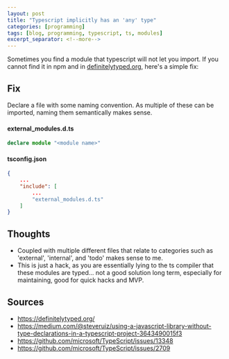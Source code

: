 ```yaml
---
layout: post
title: "Typescript implicitly has an 'any' type"
categories: [programming]
tags: [blog, programming, typescript, ts, modules]
excerpt_separator: <!--more-->
---
```


Sometimes you find a module that typescript will not let you import.
If you cannot find it in npm and in [definitelytyped.org](https://definitelytyped.org/), here's a simple fix:

<!--more-->

## Fix

Declare a file with some naming convention. As multiple of these can be imported, naming them semantically makes sense.

#### external_modules.d.ts
```typescript
declare module "<module name>"
```

#### tsconfig.json
```json
{
    ...
    "include": [
        ...
        "external_modules.d.ts"
    ]
}
```

## Thoughts

- Coupled with multiple different files that relate to categories such as 'external', 'internal', and 'todo' makes sense to me.
- This is just a hack, as you are essentially lying to the ts compiler that these modules are typed... not a good solution long term, especially for maintaining, good for quick hacks and MVP.

## Sources

- https://definitelytyped.org/
- https://medium.com/@steveruiz/using-a-javascript-library-without-type-declarations-in-a-typescript-project-3643490015f3
- https://github.com/microsoft/TypeScript/issues/13348
- https://github.com/microsoft/TypeScript/issues/2709